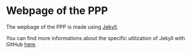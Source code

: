 # Webpage of the PPP

The wepbage of the PPP is made using [Jekyll](https://github.com/jekyll/jekyll).

You can find more informations about the specific utilization of Jekyll with GitHub [here](https://help.github.com/articles/using-jekyll-with-pages).